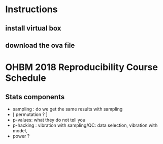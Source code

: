 # Instructions
## install virtual box
## download the ova file

# OHBM 2018 Reproducibility Course Schedule

## Stats components
* sampling : do we get the same results with sampling 
* [ permutation ? ]
* p-values: what they do not tell you
* p-hacking : vibration with sampling/QC: data selection, vibration with model, 
* power ? 
